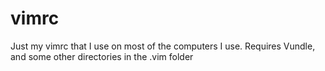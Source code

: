 # vimrc

Just my vimrc that I use on most of the computers I use. Requires Vundle, and some other directories in the .vim folder
